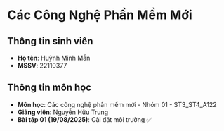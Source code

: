 # Các Công Nghệ Phần Mềm Mới

## Thông tin sinh viên
- **Họ tên**: Huỳnh Minh Mẫn  
- **MSSV**: 22110377  

## Thông tin môn học
- **Môn học**: Các công nghệ phần mềm mới - Nhóm 01 - ST3_ST4_A122  
- **Giảng viên**: Nguyễn Hữu Trung
- **Bài tập 01 (19/08/2025)**: Cài đặt môi trường ✅ 
